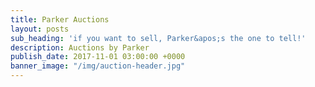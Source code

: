 ```yaml
---
title: Parker Auctions
layout: posts
sub_heading: 'if you want to sell, Parker&apos;s the one to tell!'
description: Auctions by Parker
publish_date: 2017-11-01 03:00:00 +0000
banner_image: "/img/auction-header.jpg"
---
```

